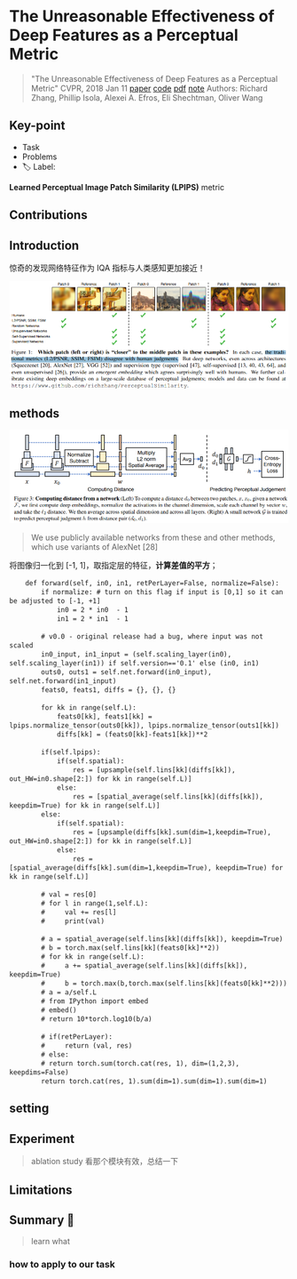 # The Unreasonable Effectiveness of Deep Features as a Perceptual Metric

> "The Unreasonable Effectiveness of Deep Features as a Perceptual Metric" CVPR, 2018 Jan 11
> [paper](http://arxiv.org/abs/1801.03924v2) [code]() [pdf](./2018_01_CVPR_The-Unreasonable-Effectiveness-of-Deep-Features-as-a-Perceptual-Metric.pdf) [note](./2018_01_CVPR_The-Unreasonable-Effectiveness-of-Deep-Features-as-a-Perceptual-Metric_Note.md)
> Authors: Richard Zhang, Phillip Isola, Alexei A. Efros, Eli Shechtman, Oliver Wang

## Key-point

- Task
- Problems
- :label: Label:

**Learned Perceptual Image Patch Similarity (LPIPS)** metric



## Contributions

## Introduction

惊奇的发现网络特征作为 IQA 指标与人类感知更加接近！

![fig1](docs/2018_01_CVPR_The-Unreasonable-Effectiveness-of-Deep-Features-as-a-Perceptual-Metric_Note/fig1.png)



## methods

![fig3](docs/2018_01_CVPR_The-Unreasonable-Effectiveness-of-Deep-Features-as-a-Perceptual-Metric_Note/fig3.png)

> We use publicly available networks from these and other methods, which use variants of AlexNet [28]

将图像归一化到 [-1, 1]，取指定层的特征，**计算差值的平方**；

```
    def forward(self, in0, in1, retPerLayer=False, normalize=False):
        if normalize: # turn on this flag if input is [0,1] so it can be adjusted to [-1, +1]
            in0 = 2 * in0  - 1
            in1 = 2 * in1  - 1

        # v0.0 - original release had a bug, where input was not scaled
        in0_input, in1_input = (self.scaling_layer(in0), self.scaling_layer(in1)) if self.version=='0.1' else (in0, in1)
        outs0, outs1 = self.net.forward(in0_input), self.net.forward(in1_input)
        feats0, feats1, diffs = {}, {}, {}

        for kk in range(self.L):
            feats0[kk], feats1[kk] = lpips.normalize_tensor(outs0[kk]), lpips.normalize_tensor(outs1[kk])
            diffs[kk] = (feats0[kk]-feats1[kk])**2

        if(self.lpips):
            if(self.spatial):
                res = [upsample(self.lins[kk](diffs[kk]), out_HW=in0.shape[2:]) for kk in range(self.L)]
            else:
                res = [spatial_average(self.lins[kk](diffs[kk]), keepdim=True) for kk in range(self.L)]
        else:
            if(self.spatial):
                res = [upsample(diffs[kk].sum(dim=1,keepdim=True), out_HW=in0.shape[2:]) for kk in range(self.L)]
            else:
                res = [spatial_average(diffs[kk].sum(dim=1,keepdim=True), keepdim=True) for kk in range(self.L)]

        # val = res[0]
        # for l in range(1,self.L):
        #     val += res[l]
        #     print(val)

        # a = spatial_average(self.lins[kk](diffs[kk]), keepdim=True)
        # b = torch.max(self.lins[kk](feats0[kk]**2))
        # for kk in range(self.L):
        #     a += spatial_average(self.lins[kk](diffs[kk]), keepdim=True)
        #     b = torch.max(b,torch.max(self.lins[kk](feats0[kk]**2)))
        # a = a/self.L
        # from IPython import embed
        # embed()
        # return 10*torch.log10(b/a)
        
        # if(retPerLayer):
        #     return (val, res)
        # else:
        # return torch.sum(torch.cat(res, 1), dim=(1,2,3), keepdims=False)
        return torch.cat(res, 1).sum(dim=1).sum(dim=1).sum(dim=1)
```



## setting

## Experiment

> ablation study 看那个模块有效，总结一下

## Limitations

## Summary :star2:

> learn what

### how to apply to our task

